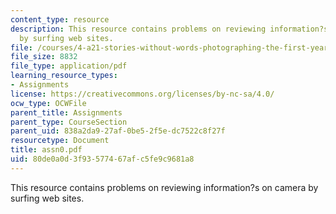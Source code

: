 ```yaml
---
content_type: resource
description: This resource contains problems on reviewing information?s on camera
  by surfing web sites.
file: /courses/4-a21-stories-without-words-photographing-the-first-year-fall-2006/80de0a0d3f93577467afc5fe9c9681a8_assn0.pdf
file_size: 8832
file_type: application/pdf
learning_resource_types:
- Assignments
license: https://creativecommons.org/licenses/by-nc-sa/4.0/
ocw_type: OCWFile
parent_title: Assignments
parent_type: CourseSection
parent_uid: 838a2da9-27af-0be5-2f5e-dc7522c8f27f
resourcetype: Document
title: assn0.pdf
uid: 80de0a0d-3f93-5774-67af-c5fe9c9681a8
---
```

This resource contains problems on reviewing information?s on camera by surfing web sites.